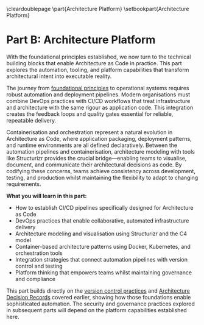 \cleardoublepage
\part{Architecture Platform}
\setbookpart{Architecture Platform}

# Part B: Architecture Platform

With the foundational principles established, we now turn to the technical building blocks that enable Architecture as Code in practice. This part explores the automation, tooling, and platform capabilities that transform architectural intent into executable reality.

The journey from [foundational principles](02_fundamental_principles.md) to operational systems requires robust automation and deployment pipelines. Modern organisations must combine DevOps practices with CI/CD workflows that treat infrastructure and architecture with the same rigour as application code. This integration creates the feedback loops and quality gates essential for reliable, repeatable delivery.

Containerisation and orchestration represent a natural evolution in Architecture as Code, where application packaging, deployment patterns, and runtime environments are all defined declaratively. Between the automation pipelines and containerisation, architecture modeling with tools like Structurizr provides the crucial bridge—enabling teams to visualise, document, and communicate their architectural decisions as code. By codifying these concerns, teams achieve consistency across development, testing, and production whilst maintaining the flexibility to adapt to changing requirements.

**What you will learn in this part:**

- How to establish CI/CD pipelines specifically designed for Architecture as Code
- DevOps practices that enable collaborative, automated infrastructure delivery
- Architecture modeling and visualisation using Structurizr and the C4 model
- Container-based architecture patterns using Docker, Kubernetes, and orchestration tools
- Integration strategies that connect automation pipelines with version control and testing
- Platform thinking that empowers teams whilst maintaining governance and compliance

This part builds directly on the [version control practices](03_version_control.md) and [Architecture Decision Records](04_adr.md) covered earlier, showing how those foundations enable sophisticated automation. The security and governance practices explored in subsequent parts will depend on the platform capabilities established here.
